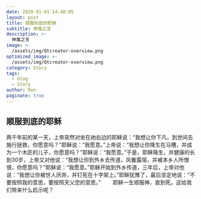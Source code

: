 ```yaml
---
date: 2020-01-01 14:48:05
layout: post
title: 顺服到底的耶稣
subtitle: 神寓之言
description: >-
  神寓之言
image: >-
  /assets/img/Qtcreator-overview.png
optimized_image: >-
  /assets/img/Qtcreator-overview.png
category: Story
tags:
  - blog
  - Story
author: Ron
paginate: true
---
```

 ## 顺服到底的耶稣

   两千年前的某一天，上帝突然对坐在祂右边的耶稣说：“我想让你下凡，到世间去施行拯救，你愿意吗？”耶稣说：“我愿意。”上帝说：“我想让你降生在马槽，并成为一个木匠的儿子，你愿意吗？”耶稣说：“我愿意。”于是，耶稣降生，并健康的长到30岁，上帝又对他说：“我想让你到外乡去传道，风餐露宿，并被本乡人所憎恨，你愿意吗？”耶稣说：“我愿意。”耶稣开始到外乡传道，三年后，上帝对他说：“我想让你被世人厌弃，并钉死在十字架上。”耶稣犹豫了，最后坚定地说：“不要按照我的意思，要按照天父您的意思。”
　　耶稣一生顺服神，直到死。这给我们带来什么启示呢？



